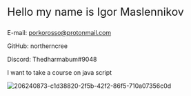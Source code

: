 <p style="font-size: 25px;">Hello my name is Igor Maslennikov</p>

E-mail: porkorosso@protonmail.com

GitHub: northerncree

Discord: Thedharmabum#9048

I want to take a course on java script

![206240873-c1d38820-2f5b-42f2-86f5-710a07356c0d](https://user-images.githubusercontent.com/53396606/206899617-75756c25-3947-4335-967d-3aad00e212a7.jpg)

